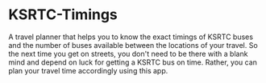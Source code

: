 KSRTC-Timings
=============

A travel planner that helps you to know the exact timings of KSRTC buses and the number of buses available between the locations of your travel. So the next time you get on streets, you don't need to be there with a blank mind and depend on luck for getting a KSRTC bus on time. Rather, you can plan your travel time accordingly using this app.

